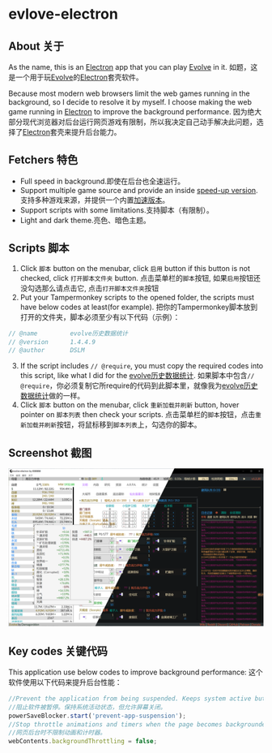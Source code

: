 # evlove-electron
## About 关于
As the name, this is an [Electron](https://www.electronjs.org/) app that you can play [Evolve](https://github.com/pmotschmann/Evolve) in it.
如题，这是一个用于玩[Evolve](https://github.com/pmotschmann/Evolve)的[Electron](https://www.electronjs.org/)套壳软件。

Because most modern web browsers limit the web games running in the background, so I decide to resolve it by myself. I choose making the web game running in [Electron](https://www.electronjs.org/) to improve the background performance.
因为绝大部分现代浏览器对后台运行网页游戏有限制，所以我决定自己动手解决此问题，选择了[Electron](https://www.electronjs.org/)套壳来提升后台能力。

## Fetchers 特色
* Full speed in background.即使在后台也全速运行。
* Support multiple game source and provide an inside [speed-up version](https://github.com/XiaofengdiZhu/MegaEvolve).支持多种游戏来源，并提供一个内置[加速版本](https://github.com/XiaofengdiZhu/MegaEvolve)。
* Support scripts with some limitations.支持脚本（有限制）。
* Light and dark theme.亮色、暗色主题。

## Scripts 脚本
1. Click `脚本` button on the menubar, click `启用` button if this button is not checked, click `打开脚本文件夹` button.
点击菜单栏的`脚本`按钮, 如果`启用`按钮还没勾选那么请点击它, 点击`打开脚本文件夹`按钮
2. Put your Tampermonkey scripts to the opened folder, the scripts must have below codes at least(for example).
把你的Tampermonkey脚本放到打开的文件夹，脚本必须至少有以下代码（示例）：
```js
// @name         evolve历史数据统计
// @version      1.4.4.9
// @author       DSLM
```
3. If the script includes `// @require`, you must copy the required codes into this script, like what I did for the [evolve历史数据统计](https://github.com/XiaofengdiZhu/evolve-electron/blob/master/tampermonkeyScripts/历史数据统计.1.4.4.9.js#L19).
如果脚本中包含`// @require`，你必须复制它所require的代码到此脚本里，就像我为[evolve历史数据统计](https://github.com/XiaofengdiZhu/evolve-electron/blob/master/tampermonkeyScripts/历史数据统计.1.4.4.9.js#L19)做的一样。
4. Click `脚本` button on the menubar, click `重新加载并刷新` button, hover pointer on `脚本列表` then check your scripts.
点击菜单栏的`脚本`按钮，点击`重新加载并刷新`按钮，将鼠标移到`脚本列表`上，勾选你的脚本。

## Screenshot 截图
![screenshot 截图](screenshot.png)

## Key codes 关键代码
This application use below codes to improve background performance:
这个软件使用以下代码来提升后台性能：
```js
//Prevent the application from being suspended. Keeps system active but allows screen to be turned off.
//阻止软件被暂停。保持系统活动状态，但允许屏幕关闭。 
powerSaveBlocker.start('prevent-app-suspension');
//Stop throttle animations and timers when the page becomes backgrounded.
//网页后台时不限制动画和计时器。
webContents.backgroundThrottling = false;
```